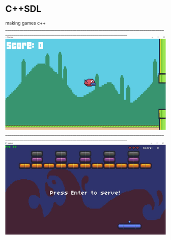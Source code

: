 # C++SDL
making games с++
<br/>__________________________________________________________________________________________________________________________________________
<br/><img src="gameimage1.jpg">
<br/>__________________________________________________________________________________________________________________________________________
<br/><img src="bri.jpg">